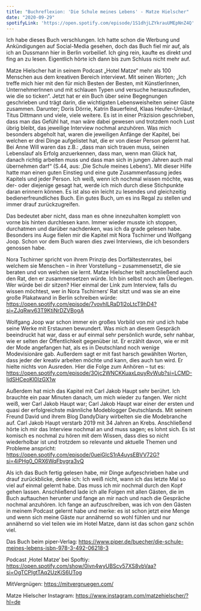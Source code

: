 ```yaml
---
title: "Buchreflexion: 'Die Schule meines Lebens' - Matze Hielscher"
date: "2020-09-29"
spotifyLink: 'https://open.spotify.com/episode/1S1dhjLZYkrauUMEpNnZ4Q'
---
```

Ich habe dieses Buch verschlungen. Ich hatte schon die Werbung und Ankündigungen auf Social-Media gesehen, doch das Buch fiel mir auf, als ich an Dussmann hier in Berlin vorbeilief. Ich ging rein, kaufte es direkt und fing an zu lesen. 
Eigentlich hörte ich dann bis zum Schluss nicht mehr auf. 

Matze Hielscher hat in seinem Podcast „Hotel Matze“ mehr als 100 Menschen aus dem kreativen Bereich interviewt. 
Mit seinen Worten; „Ich treffe mich hier mit den für mich Besten der Besten, mit KünstlerInnen, UnternehmerInnen und mit schlauen Typen und versuche herauszufinden, wie die so ticken“. Jetzt hat er ein Buch über seine Begegnungen geschrieben und trägt darin, die wichtigsten Lebensweisheiten seiner Gäste zusammen. 
Darunter; Doris Dörrie, Katrin Bauerfeind, Klaas Heufer-Umlauf, Titus Dittmann und viele, viele weitere. Es ist in einer Präzision geschrieben, dass man das Gefühl hat, man wäre dabei gewesen und trotzdem noch Lust übrig bleibt, das jeweilige Interview nochmal anzuhören. 
Was mich besonders abgeholt hat, waren die jeweiligen Anfänge der Kapitel, bei welchen er drei Dinge aufgelistet hat, die er von dieser Person gelernt hat. Bei Anne Will waren das z.B.: „dass man sich trauen muss, seinen Lebenslauf als Erfolg anzuerkennen, dass man, wenn man Glück hat, danach richtig arbeiten muss und dass man sich in jungen Jahren auch mal übernehmen darf“ (S.44, aus: ‚Die Schule meines Lebens‘). 
Mit dieser Hilfe hatte man einen guten Einstieg und eine gute Zusammenfassung jedes Kapitels und jeder Person. Ich weiß, wenn ich nochmal wissen möchte, was der- oder diejenige gesagt hat, werde ich mich durch diese Stichpunkte daran erinnern können. 
Es ist also ein leicht zu lesendes und gleichzeitig bedienerfreundliches Buch. Ein gutes Buch, um es ins Regal zu stellen und immer drauf zurückzugreifen. 

Das bedeutet aber nicht, dass man es ohne innezuhalten komplett von vorne bis hinten durchlesen kann. Immer wieder musste ich stoppen, durchatmen und darüber nachdenken, was ich da grade gelesen habe. 
Besonders ins Auge fielen mir die Kapitel mit Nora Tschirner und Wolfgang Joop. Schon vor dem Buch waren dies zwei Interviews, die ich besonders genossen habe. 

Nora Tschirner spricht von ihrem Prinzip des Dorfältestenrates, bei welchem sie Menschen – in ihrer Vorstellung – zusammensetzt, die sie beraten und von welchen sie lernt. Matze Hielscher teilt anschließend auch den Rat, den er zusammensetzen würde. 
Ich bin selbst noch am Überlegen. Wer würde bei dir sitzen? 
Hier einmal der Link zum Interview, falls du wissen möchtest, wer in Nora Tschirners‘ Rat sitzt und was sie an eine große Plakatwand in Berlin schreiben würde: https://open.spotify.com/episode/7vovhILRaD1l2oLtcT9hD4?si=ZJqRwv63T9KtiNrDZVBogA

Wolfgang Joop war schon immer ein großes Vorbild von mir und ich habe seine Werke mit Erstaunen bewundert. Was mich an diesem Gespräch beeindruckt hat war, dass er auf einmal sehr persönlich wurde, sehr nahbar, wie er selten der Öffentlichkeit gegenüber ist. 
Er erzählt davon, wie er mit der Mode angefangen hat, als es in Deutschland noch wenige Modevisionäre gab. Außerdem sagt er mit fast harsch gewählten Worten, dass jeder der kreativ arbeiten möchte und kann, dies auch tun wird. 
Er hielte nichts von Ausreden. Hier die Folge zum Anhören – tut es: https://open.spotify.com/episode/3Ojc2WNCKKuaxLpuyRvWub?si=LCMD-ljdSHCeoKl0IzGX1w

Außerdem hat mich das Kapitel mit Carl Jakob Haupt sehr berührt. Ich brauchte ein paar Minuten danach, um mich wieder zu fangen. 
Wer nicht weiß, wer Carl Jakob Haupt war; Carl Jakob Haupt war einer der ersten und quasi der erfolgreichste männliche Modeblogger Deutschlands. Mit seinem Freund David und ihrem Blog DandyDiary wirbelten sie die Modebranche auf. 
Carl Jakob Haupt verstarb 2019 mit 34 Jahren an Krebs. Anschließend hörte ich mir das Interview nochmal an und muss sagen; es lohnt sich. 
Es ist komisch es nochmal zu hören mit dem Wissen, dass dies so nicht wiederholbar ist und trotzdem so relevante und aktuelle Themen und Probleme anspricht: https://open.spotify.com/episode/0ueiGlcS1rA4uysEBVV72G?si=4iPHg0_ORX6WqFbygra3vQ

Als ich das Buch fertig gelesen habe, mir Dinge aufgeschrieben habe und drauf zurückblicke, denke ich: Ich weiß nicht, wann ich das letzte Mal so viel auf einmal gelernt habe. 
Das muss ich mir nochmal durch den Kopf gehen lassen. Anschließend lade ich alle Folgen mit allen Gästen, die im Buch auftauchen herunter und fange an mir nach und nach die Gespräche nochmal anzuhören. 
Ich fange an aufzuschreiben, was ich von den Gästen in meinem Podcast gelernt habe und merke: es ist schon jetzt eine Menge und wenn sich meine Gäste nur annähernd so wohl fühlen und nur annähernd so viel teilen wie im Hotel Matze, dann ist das schon ganz schön viel.

Das Buch beim piper-Verlag: https://www.piper.de/buecher/die-schule-meines-lebens-isbn-978-3-492-06218-3

Podcast ‚Hotel Matze‘ bei Spoftiy: https://open.spotify.com/show/0ivn4wyUBScv57XS8vbVaa?si=OgTCPIgtTAq2UzKiS6UTog

MitVergnügen: https://mitvergnuegen.com/

Matze Hielscher Instagram: https://www.instagram.com/matzehielscher/?hl=de

